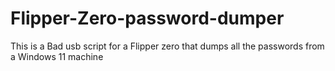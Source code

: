 # Flipper-Zero-password-dumper
This is a Bad usb script for a Flipper zero that dumps all the passwords from a Windows 11 machine
